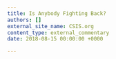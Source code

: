 ```yaml
---
title: Is Anybody Fighting Back?
authors: []
external_site_name: CSIS.org
content_type: external_commentary
date: 2018-08-15 00:00:00 +0000

---
```

